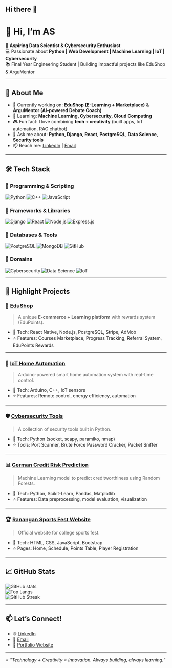 ## Hi there 👋

<!--
**AbhishekSapkal002/AbhishekSapkal002** is a ✨ _special_ ✨ repository because its `README.md` (this file) appears on your GitHub profile.

Here are some ideas to get you started:

- 🔭 I’m currently working on ...
- 🌱 I’m currently learning ...
- 👯 I’m looking to collaborate on ...
- 🤔 I’m looking for help with ...
- 💬 Ask me about ...
- 📫 How to reach me: ...
- 😄 Pronouns: ...
- ⚡ Fun fact: ...
-->
# 👋 Hi, I’m AS  

🎯 **Aspiring Data Scientist & Cybersecurity Enthusiast**  
💻 Passionate about **Python | Web Development | Machine Learning | IoT | Cybersecurity**  
📚 Final Year Engineering Student | Building impactful projects like EduShop & ArguMentor  

---

## 🚀 About Me
- 🔭 Currently working on: **EduShop (E-Learning + Marketplace)** & **ArguMentor (AI-powered Debate Coach)**
- 🌱 Learning: **Machine Learning, Cybersecurity, Cloud Computing**
- 🎮 Fun fact: I love combining **tech + creativity** (built apps, IoT automation, RAG chatbot)
- 💬 Ask me about: **Python, Django, React, PostgreSQL, Data Science, Security tools**
- 📫 Reach me: [LinkedIn](https://www.linkedin.com) | [Email](mailto:your-email@example.com)

---

## 🛠️ Tech Stack  

### 🔹 Programming & Scripting
![Python](https://img.shields.io/badge/Python-3776AB?style=for-the-badge&logo=python&logoColor=white)
![C++](https://img.shields.io/badge/C++-00599C?style=for-the-badge&logo=cplusplus&logoColor=white)
![JavaScript](https://img.shields.io/badge/JavaScript-F7DF1E?style=for-the-badge&logo=javascript&logoColor=black)

### 🔹 Frameworks & Libraries
![Django](https://img.shields.io/badge/Django-092E20?style=for-the-badge&logo=django&logoColor=white)
![React](https://img.shields.io/badge/React-20232A?style=for-the-badge&logo=react&logoColor=61DAFB)
![Node.js](https://img.shields.io/badge/Node.js-339933?style=for-the-badge&logo=nodedotjs&logoColor=white)
![Express.js](https://img.shields.io/badge/Express.js-000000?style=for-the-badge&logo=express&logoColor=white)

### 🔹 Databases & Tools
![PostgreSQL](https://img.shields.io/badge/PostgreSQL-316192?style=for-the-badge&logo=postgresql&logoColor=white)
![MongoDB](https://img.shields.io/badge/MongoDB-4EA94B?style=for-the-badge&logo=mongodb&logoColor=white)
![GitHub](https://img.shields.io/badge/GitHub-181717?style=for-the-badge&logo=github&logoColor=white)

### 🔹 Domains
![Cybersecurity](https://img.shields.io/badge/Security-000000?style=for-the-badge&logo=hackaday&logoColor=white)
![Data Science](https://img.shields.io/badge/Data%20Science-FF6F00?style=for-the-badge&logo=databricks&logoColor=white)
![IoT](https://img.shields.io/badge/IoT-0078D6?style=for-the-badge&logo=arduino&logoColor=white)

---

## 📂 Highlight Projects  

### 🛒 [EduShop](https://github.com/yourusername/EduShop)
> A unique **E-commerce + Learning platform** with rewards system (EduPoints).  
- 🔧 Tech: React Native, Node.js, PostgreSQL, Stripe, AdMob  
- ⭐ Features: Courses Marketplace, Progress Tracking, Referral System, EduPoints Rewards  

---

### 🏡 [IoT Home Automation](https://github.com/yourusername/IoT-Home-Automation)
> Arduino-powered smart home automation system with real-time control.  
- 🔧 Tech: Arduino, C++, IoT sensors  
- ⭐ Features: Remote control, energy efficiency, automation  

---

### 🛡️ [Cybersecurity Tools](https://github.com/yourusername/Cybersecurity-Toolkit)
> A collection of security tools built in Python.  
- 🔧 Tech: Python (socket, scapy, paramiko, nmap)  
- ⭐ Tools: Port Scanner, Brute Force Password Cracker, Packet Sniffer  

---

### 📊 [German Credit Risk Prediction](https://github.com/yourusername/CSI_Project_CRP)
> Machine Learning model to predict creditworthiness using Random Forests.  
- 🔧 Tech: Python, Scikit-Learn, Pandas, Matplotlib  
- ⭐ Features: Data preprocessing, model evaluation, visualization  

---

### 🏆 [Ranangan Sports Fest Website](https://github.com/yourusername/Ranangan-Sports)
> Official website for college sports fest.  
- 🔧 Tech: HTML, CSS, JavaScript, Bootstrap  
- ⭐ Pages: Home, Schedule, Points Table, Player Registration  

---

## 📈 GitHub Stats  

![GitHub stats](https://github-readme-stats.vercel.app/api?username=yourusername&show_icons=true&theme=radical)  
![Top Langs](https://github-readme-stats.vercel.app/api/top-langs/?username=yourusername&layout=compact&theme=radical)  
![GitHub Streak](https://streak-stats.demolab.com/?user=yourusername&theme=radical)  

---

## 📫 Let’s Connect!  
- 🌐 [LinkedIn](https://www.linkedin.com)  
- 📧 [Email](mailto:your-email@example.com)  
- 📝 [Portfolio Website](https://yourportfolio.com)  

---
⭐ *“Technology + Creativity = Innovation. Always building, always learning.”*
